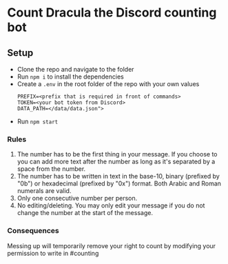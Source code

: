 # Count Dracula the Discord counting bot

## Setup

* Clone the repo and navigate to the folder
* Run `npm i` to install the dependencies
* Create a `.env` in the root folder of the repo with your own values
    ```
    PREFIX=<prefix that is required in front of commands>
    TOKEN=<your bot token from Discord>
    DATA_PATH=</data/data.json">
    ```
* Run `npm start`

### Rules

1. The number has to be the first thing in your message. If you choose to you can add more text after the number as long as it's separated by a space from the number.
2. The number has to be written in text in the base-10, binary (prefixed by "0b") or hexadecimal (prefixed by "0x") format. Both Arabic and Roman numerals are valid.
3. Only one consecutive number per person.
4. No editing/deleting. You may only edit your message if you do not change the number at the start of the message.

### Consequences

Messing up will temporarily remove your right to count by modifying your permission to write in #counting